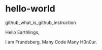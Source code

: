 # hello-world
github_what_is_github_instruction

Hello Earthlings,

I am Frundsberg. Many Code Many H0n0ur.
